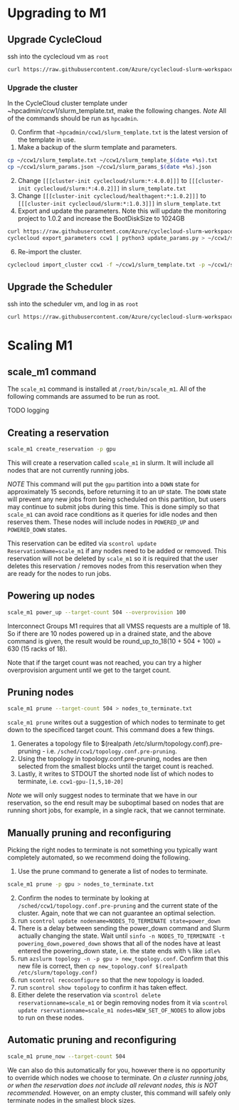 # Upgrading to M1

## Upgrade CycleCloud
ssh into the cyclecloud vm as `root`
```bash
curl https://raw.githubusercontent.com/Azure/cyclecloud-slurm-workspace/refs/heads/feature/scale_m1/scale_m1/upgrade_cyclecloud.sh | bash -
```

### Upgrade the cluster
In the CycleCloud cluster template under ~hpcadmin/ccw1/slurm_template.txt, make the following changes.
_Note_ All of the commands should be run as `hpcadmin`.

0) Confirm that `~hpcadmin/ccw1/slurm_template.txt` is the latest version of the template in use.
1) Make a backup of the slurm template and parameters.
```bash
cp ~/ccw1/slurm_template.txt ~/ccw1/slurm_template_$(date +%s).txt
cp ~/ccw1/slurm_params.json ~/ccw1/slurm_params_$(date +%s).json
```
2) Change `[[[cluster-init cyclecloud/slurm:*:4.0.0]]]` to `[[[cluster-init cyclecloud/slurm:*:4.0.2]]]` in `slurm_template.txt`
4) Change `[[[cluster-init cyclecloud/healthagent:*:1.0.2]]]` to `[[[cluster-init cyclecloud/slurm:*:1.0.3]]]` in `slurm_template.txt`
5) Export and update the parameters. Note this will update the monitoring project to 1.0.2 and increase the BootDiskSize to 1024GB
```bash
curl https://raw.githubusercontent.com/Azure/cyclecloud-slurm-workspace/refs/heads/feature/scale_m1/scale_m1/update_params.py > update_params.py
cyclecloud export_parameters ccw1 | python3 update_params.py > ~/ccw1/slurm_params.json
```
6) Re-import the cluster.
```bash
cyclecloud import_cluster ccw1 -f ~/ccw1/slurm_template.txt -p ~/ccw1/slurm_params.json -c Slurm --force
```


## Upgrade the Scheduler
ssh into the scheduler vm, and log in as `root`
```bash
curl https://raw.githubusercontent.com/Azure/cyclecloud-slurm-workspace/refs/heads/feature/scale_m1/scale_m1/upgrade_slurmctld.sh | bash -
```


# Scaling M1

## scale_m1 command
The `scale_m1` command is installed at `/root/bin/scale_m1`. All of the following commands are assumed to be run as root.

TODO logging

## Creating a reservation
```bash
scale_m1 create_reservation -p gpu
```
This will create a reservation called `scale_m1` in slurm. It will include all nodes that are not currently running jobs.

_NOTE_ This command will put the `gpu` partition into a `DOWN` state for approximately 15 seconds, before returning it to an `UP` state. The `DOWN` state will prevent any new jobs from being scheduled on this partition, but users may continue to submit jobs during this time. This is done simply so that `scale_m1` can avoid race conditions as it queries for idle nodes and then reserves them. These nodes will include nodes in `POWERED_UP` and `POWERED_DOWN` states.

This reservation can be edited via `scontrol update ReservationName=scale_m1` if any nodes need to be added or removed. This reservation will not be deleted by `scale_m1` so it is required that the user deletes this reservation / removes nodes from this reservation when they are ready for the nodes to run jobs.

## Powering up nodes
```bash
scale_m1 power_up --target-count 504 --overprovision 100
```
Interconnect Groups M1 requires that all VMSS requests are a multiple of 18. So if there are 10 nodes powered up in a drained state, and the above command is given, the result would be round_up_to_18(10 + 504 + 100) = 630 (15 racks of 18).

Note that if the target count was not reached, you can try a higher overprovision argument until we get to the target count.

## Pruning nodes
```bash
scale_m1 prune --target-count 504 > nodes_to_terminate.txt
```
`scale_m1 prune` writes out a suggestion of which nodes to terminate to get down to the specificed target count. This command does a few things.
1) Generates a topology file to $(realpath /etc/slurm/topology.conf).pre-pruning - i.e. `/sched/ccw1/topology.conf.pre-pruning`.
2) Using the topology in topology.conf.pre-pruning, nodes are then selected from the smallest blocks until the target count is reached.
3) Lastly, it writes to STDOUT the shorted node list of which nodes to terminate, i.e. `ccw1-gpu-[1,5,10-20]`

_Note_ we will only suggest nodes to terminate that we have in our reservation, so the end result may be suboptimal based on nodes that are running short jobs, for example, in a single rack, that we cannot terminate.

## Manually pruning and reconfiguring
Picking the right nodes to terminate is not something you typically want completely automated, so we recommend doing the following.
1) Use the prune command to generate a list of nodes to terminate.
```bash
scale_m1 prune -p gpu > nodes_to_terminate.txt
```
2) Confirm the nodes to terminate by looking at `/sched/ccw1/topology.conf.pre-pruning` and the current state of the cluster. Again, note that we can not guarantee an optimal selection.
3) run `scontrol update nodename=NODES_TO_TERMINATE state=power_down`
4) There is a delay between sending the power_down command and Slurm actually changing the state. Wait until `sinfo -n NODES_TO_TERMINATE -t powering_down,powered_down` shows that all of the nodes have at least entered the powering_down state, i.e. the state ends with `%` like `idle%`
5) run `azslurm topology -n -p gpu > new_topology.conf`. Confirm that this new file is correct, then `cp new_topology.conf $(realpath /etc/slurm/topology.conf)`
5) run `scontrol recoconfigure` so that the new topology is loaded.
6) run `scontrol show topology` to confirm it has taken effect.
7) Either delete the reservation via `scontrol delete reservationname=scale_m1` or begin removing nodes from it via `scontrol update rservationname=scale_m1 nodes=NEW_SET_OF_NODES` to allow jobs to run on these nodes.

## Automatic pruning and reconfiguring
```bash
scale_m1 prune_now --target-count 504
```
We can also do this automatically for you, however there is no opportunity to override which nodes we choose to terminate. *On a cluster running jobs, or when the reservation does not include all relevant nodes, this is NOT recommended.* However, on an empty cluster, this command will safely only terminate nodes in the smallest block sizes.
